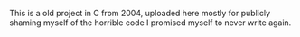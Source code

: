 This is a old project in C from 2004, uploaded here mostly for publicly shaming myself of the horrible code I promised myself to never write again.